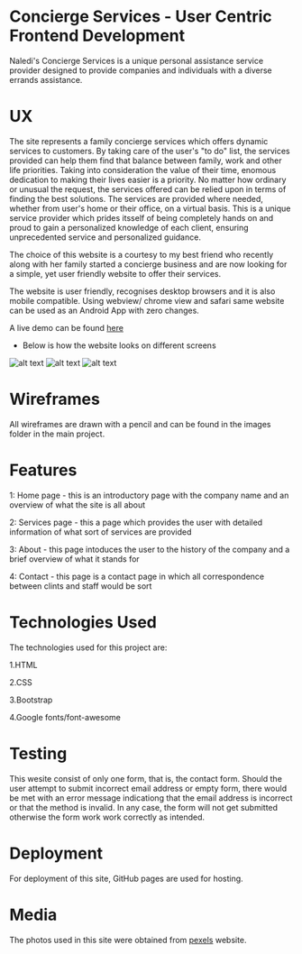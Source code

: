 # Concierge Services - User Centric Frontend Development

Naledi's Concierge Services is a unique personal assistance service provider designed to provide companies and individuals with a diverse errands assistance.

# UX

The site represents a family concierge services which offers dynamic services to customers. By taking care of the user's "to do" list,  the services provided can help them find that balance between family, work and other life priorities. Taking into consideration the value of their time, enomous dedication to making their lives easier is a priority. No matter how ordinary or unusual the request, the services offered can be relied upon in terms of finding the best solutions. The services are provided where needed, whether from user's home or their office, on a virtual basis. This is a unique service provider which prides itsself of being completely hands on and proud to gain a personalized knowledge of each client, ensuring unprecedented service and personalized guidance. 

The choice of this website is a courtesy to my best friend who recently along with her family started a concierge business and are now looking for a simple, yet user friendly website to offer their services.

The website is user friendly, recognises  desktop browsers and it is also mobile compatible. Using webview/ chrome view and safari same website can be used as an Android App with zero changes.

A live demo can be found [here](https://dollygt.github.io/mystatic_project/index.html)

* Below is how the website looks on different screens

![alt text](https://github.com/DollyGt/mystatic_project/blob/master/images-carousel/screenshot1.png)
![alt text](https://github.com/DollyGt/mystatic_project/blob/master/images-carousel/screenshot2.png)
![alt text](https://github.com/DollyGt/mystatic_project/blob/master/images-carousel/screenshot3.png)


# Wireframes

All wireframes are drawn with a pencil and can be found in the images folder in the main project. 

# Features

1: Home page - this is an introductory page with the company name and an overview of what the site is all about

2: Services page - this a page which provides the user with detailed information of what sort of services are provided

3: About - this page intoduces the user to the history of the company and a brief overview of what it stands for

4: Contact - this page is a contact page in which all correspondence between clints and staff would be sort

# Technologies Used

 The technologies used for this project are:
 
 1.HTML
 
 2.CSS
 
 3.Bootstrap
 
 4.Google fonts/font-awesome
 
# Testing

This wesite consist of only one form, that is, the contact form. Should the user attempt to submit incorrect email address or empty form, there would be met with an error message indicationg that the email address is incorrect or that the method is invalid. In any case, the form will not get submitted otherwise the form work work correctly as intended.

# Deployment

For deployment of this site, GitHub pages are used for hosting.


# Media

The photos used in this site were obtained from [pexels](https://www.pexels.com/) website.

